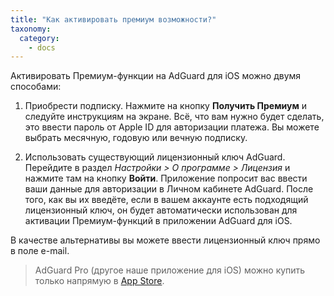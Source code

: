 ```yaml
---
title: "Как активировать премиум возможности?"
taxonomy:
  category:
    - docs
---
```


Активировать Премиум-функции на AdGuard для iOS можно двумя способами:

1. Приобрести подписку. Нажмите на кнопку **Получить Премиум** и следуйте инструкциям на экране. Всё, что вам нужно будет сделать, это ввести пароль от Apple ID для авторизации платежа. Вы можете выбрать месячную, годовую или вечную подписку.

2. Использовать существующий лицензионный ключ AdGuard. Перейдите в раздел _Настройки > О программе > Лицензия_ и нажмите там на кнопку **Войти**. Приложение попросит вас ввести ваши данные для авторизации в Личном кабинете AdGuard. После того, как вы их введёте, если в вашем аккаунте есть подходящий лицензионный ключ, он будет автоматически использован для активации Премиум-функций в приложении AdGuard для iOS.

В качестве альтернативы вы можете ввести лицензионный ключ прямо в поле e-mail.

> AdGuard Pro (другое наше приложение для iOS) можно купить только напрямую в [App Store](https://apps.apple.com/app/adguard-pro-adblock-privacy/id1126386264).
